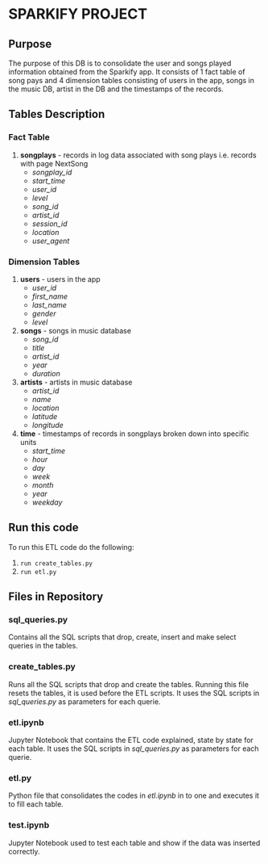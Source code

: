 

# SPARKIFY PROJECT


## Purpose

The purpose of this DB is to consolidate the user and songs played information obtained from the Sparkify app. It consists of 1 fact table of song pays and 4 dimension tables consisting of users in the app, songs in the music DB, artist in the DB and the timestamps of the records.


## Tables Description

### Fact Table

1. **songplays** - records in log data associated with song plays i.e. records with page NextSong
    * *songplay_id*
    * *start_time*
    * *user_id*
    * *level*
    * *song_id*
    * *artist_id*
    * *session_id*
    * *location*
    * *user_agent*

    
### Dimension Tables

1. **users** - users in the app
    * *user_id*
    * *first_name*
    * *last_name*
    * *gender*
    * *level*
1. **songs** - songs in music database
    * *song_id*
    * *title*
    * *artist_id*
    * *year*
    * *duration*
1. **artists** - artists in music database
    * *artist_id*
    * *name*
    * *location*
    * *latitude*
    * *longitude*
1. **time** - timestamps of records in songplays broken down into specific units
    * *start_time*
    * *hour*
    * *day*
    * *week*
    * *month*
    * *year*
    * *weekday*


## Run this code

To run this ETL code do the following:

1. `run create_tables.py`
2. `run etl.py`


## Files in Repository


### sql_queries.py

Contains all the SQL scripts that drop, create, insert and make select queries in the tables.


### create_tables.py

Runs all the SQL scripts that drop and create the tables. Running this file resets the tables, it is used before the ETL scripts. It uses the SQL scripts in *sql_queries.py* as parameters for each querie.


### etl.ipynb

Jupyter Notebook that contains the ETL code explained, state by state for each table. It uses the SQL scripts in *sql_queries.py* as parameters for each querie.


### etl.py

Python file that consolidates the codes in *etl.ipynb* in to one and executes it to fill each table.


### test.ipynb

Jupyter Notebook used to test each table and show if the data was inserted correctly.



